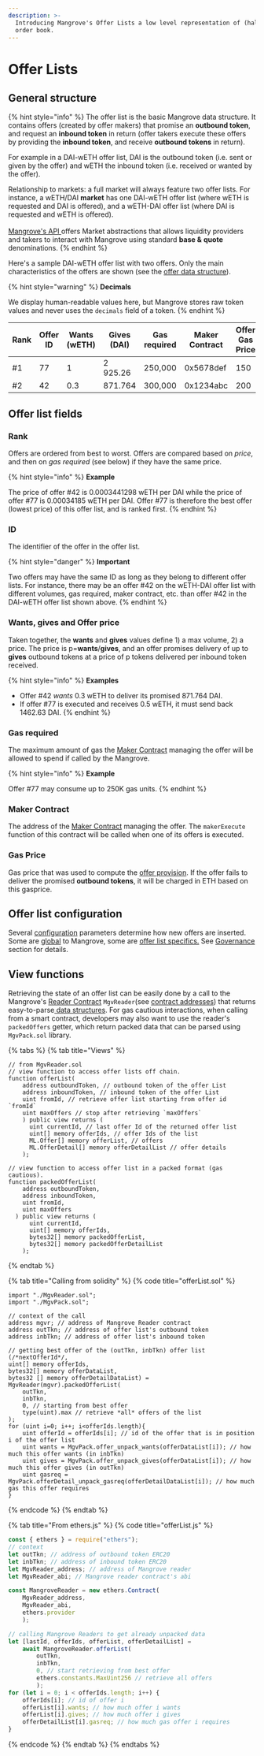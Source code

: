 ```yaml
---
description: >-
  Introducing Mangrove's Offer Lists a low level representation of (half) an
  order book.
---
```


# Offer Lists

## General structure

{% hint style="info" %}
The offer list is the basic Mangrove data structure. It contains offers (created by offer makers) that promise an **outbound token**, and request an **inbound token** in return (offer takers execute these offers by providing the **inbound token**, and receive **outbound tokens** in return).

For example in a DAI-wETH offer list, DAI is the outbound token (i.e. sent or given by the offer) and wETH the inbound token (i.e. received or wanted by the offer).

Relationship to markets: a full market will always feature two offer lists. For instance, a wETH/DAI **market** has one DAI-wETH offer list (where wETH is requested and DAI is offered), and a wETH-DAI offer list (where DAI is requested and wETH is offered).\
\
[Mangrove's API ](../../explanations/around-the-mangrove/mangrove-api.md)offers Market abstractions that allows liquidity providers and takers to interact with Mangrove using standard **base &** **quote** denominations.
{% endhint %}

Here's a sample DAI-wETH offer list with two offers. Only the main characteristics of the offers are shown (see the [offer data structure](offer-data-structures.md#mgvlib-offer)).

{% hint style="warning" %}
**Decimals**

We display human-readable values here, but Mangrove stores raw token values and never uses the `decimals` field of a token.
{% endhint %}

| Rank | Offer ID | Wants (wETH) | Gives (DAI) | Gas required | Maker Contract | Offer Gas Price |
| ---- | -------- | ------------ | ----------- | ------------ | -------------- | --------------- |
| #1   | 77       | 1            | 2 925.26    | 250,000      | 0x5678def      | 150             |
| #2   | 42       | 0.3          | 871.764     | 300,000      | 0x1234abc      | 200             |

## Offer list fields

### Rank

Offers are ordered from best to worst. Offers are compared based on _price_, and then on _gas required_ (see below) if they have the same price.

{% hint style="info" %}
**Example**

The price of offer #42 is 0.0003441298 wETH per DAI while the price of offer #77 is 0.00034185 wETH per DAI. Offer #77 is therefore the best offer (lowest price) of this offer list, and is ranked first.
{% endhint %}

### ID

The identifier of the offer in the offer list.

{% hint style="danger" %}
**Important**

Two offers may have the same ID as long as they belong to different offer lists. For instance, there may be an offer #42 on the wETH-DAI offer list with different volumes, gas required, maker contract, etc. than offer #42 in the DAI-wETH offer list shown above.
{% endhint %}

### Wants, gives and Offer price

Taken together, the **wants** and **gives** values define 1) a max volume, 2) a price. The price is p=**wants**/**gives**, and an offer promises delivery of up to **gives** outbound tokens at a price of p tokens delivered per inbound token received.

{% hint style="info" %}
**Examples**

* Offer #42 _wants_ 0.3 wETH to deliver its promised 871.764 DAI.
* If offer #77 is executed and receives 0.5 wETH, it must send back 1462.63 DAI.
{% endhint %}

### Gas required

The maximum amount of gas the [Maker Contract](reactive-offer/maker-contract.md) managing the offer will be allowed to spend if called by the Mangrove.

{% hint style="info" %}
**Example**

Offer #77 may consume up to 250K gas units.
{% endhint %}

### Maker Contract

The address of the [Maker Contract](reactive-offer/maker-contract.md) managing the offer. The `makerExecute` function of this contract will be called when one of its offers is executed.

### Gas Price

Gas price that was used to compute the [offer provision](reactive-offer/offer-provision.md). If the offer fails to deliver the promised **outbound tokens**, it will be charged in ETH based on this gasprice.

## Offer list configuration

Several [configuration](../governance-parameters/mangrove-configuration.md) parameters determine how new offers are inserted. Some are [global](../governance-parameters/mangrove-configuration.md#mgvlib.global) to Mangrove, some are [offer list specifics.](../governance-parameters/mangrove-configuration.md#mgvlib.local) See [Governance](broken-reference) section for details.

## View functions

Retrieving the state of an offer list can be easily done by a call to the Mangrove's [Reader Contract](../../explanations/around-the-mangrove/mangroves-ecosystem/reader.md) `MgvReader`(see [contract addresses](../../contract-addresses.md)) that returns easy-to-parse[ data structures](offer-data-structures.md). For gas cautious interactions, when calling from a smart contract, developers may also want to use the reader's `packedOffers` getter, which return packed data that can be parsed using `MgvPack.sol` library.

{% tabs %}
{% tab title="Views" %}
```solidity
// from MgvReader.sol
// view function to access offer lists off chain.
function offerList(
    address outboundToken, // outbound token of the offer List
    address inboundToken, // inbound token of the offer List
    uint fromId, // retrieve offer list starting from offer id `fromId`
    uint maxOffers // stop after retrieving `maxOffers`
    ) public view returns (
      uint currentId, // last offer Id of the returned offer list
      uint[] memory offerIds, // offer Ids of the list 
      ML.Offer[] memory offerList, // offers
      ML.OfferDetail[] memory offerDetailList // offer details
    );

// view function to access offer list in a packed format (gas cautious).
function packedOfferList(
    address outboundToken,
    address inboundToken,
    uint fromId,
    uint maxOffers
  ) public view returns (
      uint currentId,
      uint[] memory offerIds,
      bytes32[] memory packedOfferList,
      bytes32[] memory packedOfferDetailList
    );
```
{% endtab %}

{% tab title="Calling from solidity" %}
{% code title="offerList.sol" %}
```solidity
import "./MgvReader.sol";
import "./MgvPack.sol";

// context of the call
address mgvr; // address of Mangrove Reader contract
address outTkn; // address of offer list's outbound token
address inbTkn; // address of offer list's inbound token

// getting best offer of the (outTkn, inbTkn) offer list
(/*nextOfferId*/, 
uint[] memory offerIds, 
bytes32[] memory offerDataList, 
bytes32 [] memory offerDetailDataList) = MgvReader(mgvr).packedOfferList(
    outTkn, 
    inbTkn, 
    0, // starting from best offer
    type(uint).max // retrieve *all* offers of the list
);
for (uint i=0; i++; i<offerIds.length){
    uint offerId = offerIds[i]; // id of the offer that is in position i of the offer list
    uint wants = MgvPack.offer_unpack_wants(offerDataList[i]); // how much this offer wants (in inbTkn)
    uint gives = MgvPack.offer_unpack_gives(offerDataList[i]); // how much this offer gives (in outTkn)
    uint gasreq = MgvPack.offerDetail_unpack_gasreq(offerDetailDataList[i]); // how much gas this offer requires
}
```
{% endcode %}
{% endtab %}

{% tab title="From ethers.js" %}
{% code title="offerList.js" %}
```javascript
const { ethers } = require("ethers");
// context
let outTkn; // address of outbound token ERC20
let inbTkn; // address of inbound token ERC20
let MgvReader_address; // address of Mangrove reader
let MgvReader_abi; // Mangrove reader contract's abi

const MangroveReader = new ethers.Contract(
    MgvReader_address, 
    MgvReader_abi, 
    ethers.provider
    );

// calling Mangrove Readers to get already unpacked data
let [lastId, offerIds, offerList, offerDetailList] = 
    await MangroveReader.offerList(
        outTkn,
        inbTkn, 
        0, // start retrieving from best offer
        ethers.constants.MaxUint256 // retrieve all offers
        );
for (let i = 0; i < offerIds.length; i++) {
    offerIds[i]; // id of offer i
    offerList[i].wants; // how much offer i wants
    offerList[i].gives; // how much offer i gives
    offerDetailList[i].gasreq; // how much gas offer i requires
}
```
{% endcode %}
{% endtab %}
{% endtabs %}
